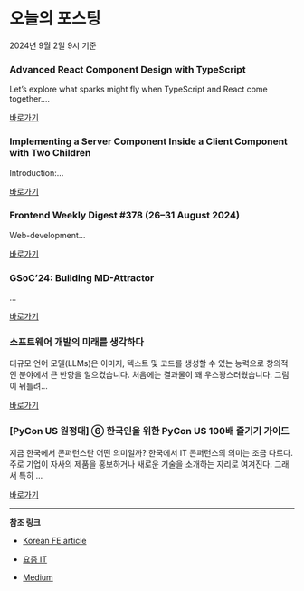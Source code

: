 # 오늘의 포스팅 
2024년 9월 2일 9시 기준 

### Advanced React Component Design with TypeScript 

 Let’s explore what sparks might fly when TypeScript and React come together.... 

 [바로가기](https://medium.com/m/signin?actionUrl=https%3A%2F%2Fmedium.com%2F_%2Fbookmark%2Fp%2Fb679b85ad719&operation=register&redirect=https%3A%2F%2Fmedium.com%2F%25E6%25BC%25B8%25E5%25BC%25B7%25E5%25AF%25A6%25E9%25A9%2597%25E5%25AE%25A4-crescendo-lab-engineering-blog%2Fadvanced-react-component-design-with-typescript-b679b85ad719&source=------reactjs---0-84----------reactjs------bookmark_preview----73d78fbf_9d42_440b_8b58_68bf0e635a57-------) 

### Implementing a Server Component Inside a Client Component with Two Children 

 Introduction:... 

 [바로가기](https://medium.com/m/signin?actionUrl=https%3A%2F%2Fmedium.com%2F_%2Fbookmark%2Fp%2F9ab5c1a3cc74&operation=register&redirect=https%3A%2F%2Fne0gi02.medium.com%2Fimplementing-a-server-component-inside-a-client-component-with-two-children-9ab5c1a3cc74&source=------nextjs---0-84----------nextjs------bookmark_preview----83a67578_07a7_406e_bd6f_df02beaea108-------) 

### Frontend Weekly Digest #378 (26–31 August 2024) 

 Web-development... 

 [바로가기](https://medium.com/m/signin?actionUrl=https%3A%2F%2Fmedium.com%2F_%2Fbookmark%2Fp%2Fe20962632237&operation=register&redirect=https%3A%2F%2Ffrontender-ua.medium.com%2Ffrontend-weekly-digest-378-26-31-august-2024-e20962632237&source=------front_end_development---0-84----------front_end_development------bookmark_preview----cc11ae40_d9a3_4124_97c5_348b554fd490-------) 

### GSoC’24: Building MD-Attractor 

 ... 

 [바로가기](https://medium.com/m/signin?actionUrl=https%3A%2F%2Fmedium.com%2F_%2Fbookmark%2Fp%2F18518c6ca4df&operation=register&redirect=https%3A%2F%2Fmedium.com%2F%40ayushray38%2Fgsoc24-building-md-attractor-18518c6ca4df&source=------react---0-84----------react------bookmark_preview----e284d740_f748_4531_bea2_1bb2d3fd04b0-------) 

### 소프트웨어 개발의 미래를 생각하다 

 대규모 언어 모델(LLMs)은 이미지, 텍스트 및 코드를 생성할 수 있는 능력으로 창의적인 분야에서 큰 반향을 일으켰습니다. 처음에는 결과물이 꽤 우스꽝스러웠습니다. 그림이 뒤틀려... 

 [바로가기](https://yozm.wishket.com/magazine/detail/2741/) 

### [PyCon US 원정대] ⑥ 한국인을 위한 PyCon US 100배 즐기기 가이드 

 지금 한국에서 콘퍼런스란 어떤 의미일까? 한국에서 IT 콘퍼런스의 의미는 조금 다르다. 주로 기업이 자사의 제품을 홍보하거나 새로운 기술을 소개하는 자리로 여겨진다. 그래서 특히 ... 

 [바로가기](https://yozm.wishket.com/magazine/detail/2738/) 

---

**참조 링크**

- [Korean FE article](https://kofearticle.substack.com) 

- [요즘 IT](https://yozm.wishket.com/magazine) 

- [Medium](https://medium.com) 

